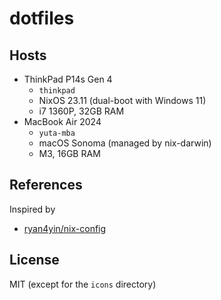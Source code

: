# dotfiles

## Hosts

- ThinkPad P14s Gen 4
  - `thinkpad`
  - NixOS 23.11 (dual-boot with Windows 11)
  - i7 1360P, 32GB RAM
- MacBook Air 2024
  - `yuta-mba`
  - macOS Sonoma (managed by nix-darwin)
  - M3, 16GB RAM

## References

Inspired by

- [ryan4yin/nix-config](https://github.com/ryan4yin/nix-config)

## License

MIT (except for the `icons` directory)
